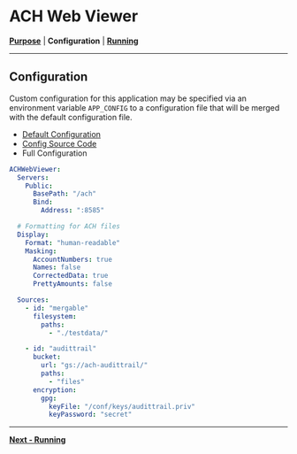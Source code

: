 <!-- generated-from:06a7eb50ee0171a2db8c865ec4dc51334a5b84d4afc551199e1a8048e78fa69c DO NOT REMOVE, DO UPDATE -->
# ACH Web Viewer
**[Purpose](README.md)** | **Configuration** | **[Running](RUNNING.md)**

---

## Configuration
Custom configuration for this application may be specified via an environment variable `APP_CONFIG` to a configuration file that will be merged with the default configuration file.

- [Default Configuration](../configs/config.default.yml)
- [Config Source Code](../pkg/service/model_config.go)
- Full Configuration
```yaml
ACHWebViewer:
  Servers:
    Public:
      BasePath: "/ach"
      Bind:
        Address: ":8585"

  # Formatting for ACH files
  Display:
    Format: "human-readable"
    Masking:
      AccountNumbers: true
      Names: false
      CorrectedData: true
      PrettyAmounts: false

  Sources:
    - id: "mergable"
      filesystem:
        paths:
          - "./testdata/"

    - id: "audittrail"
      bucket:
        url: "gs://ach-audittrail/"
        paths:
          - "files"
      encryption:
        gpg:
          keyFile: "/conf/keys/audittrail.priv"
          keyPassword: "secret"
```

---
**[Next - Running](RUNNING.md)**
